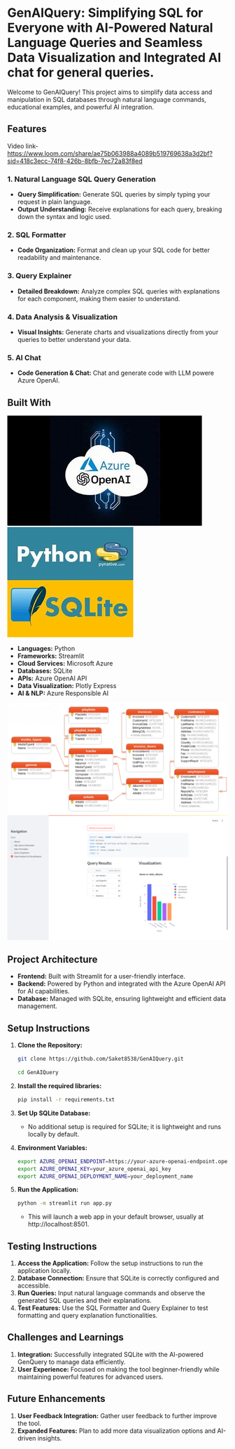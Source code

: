 
# GenAIQuery: Simplifying SQL for Everyone with AI-Powered Natural Language Queries and Seamless Data Visualization and Integrated AI chat for general queries.

Welcome to GenAIQuery! This project aims to simplify data access and manipulation in SQL databases through natural language commands, educational examples, and powerful AI integration.


## Features
Video link-https://www.loom.com/share/ae75b063988a4089b519769638a3d2bf?sid=418c3ecc-74f8-426b-8bfb-7ec72a83f8ed
### 1. Natural Language SQL Query Generation
- **Query Simplification:** Generate SQL queries by simply typing your request in plain language.
- **Output Understanding:** Receive explanations for each query, breaking down the syntax and logic used.

### 2. SQL Formatter
- **Code Organization:** Format and clean up your SQL code for better readability and maintenance.

### 3. Query Explainer
- **Detailed Breakdown:** Analyze complex SQL queries with explanations for each component, making them easier to understand.

### 4. Data Analysis & Visualization
- **Visual Insights:** Generate charts and visualizations directly from your queries to better understand your data.

### 5. AI Chat
- **Code Generation & Chat:** Chat and generate code with LLM powere Azure OpenAI.


## Built With
![tools](https://github.com/Saket8538/GenAIQuery/blob/main/Media/azureopenai.jpeg)
![python,sqllite](https://github.com/Saket8538/GenAIQuery/blob/main/Media/sqllite%2Cpython.jpeg)
- **Languages:** Python
- **Frameworks:** Streamlit
- **Cloud Services:** Microsoft Azure
- **Databases:** SQLite
- **APIs:** Azure OpenAI API
- **Data Visualization:** Plotly Express
- **AI & NLP:** Azure Responsible AI

![dbschema](https://github.com/Saket8538/GenAIQuery/blob/main/Media/ER-diagram.png)
![visualisation](https://github.com/Saket8538/GenAIQuery/blob/main/Media/Data%20Analysis%20%26%20Visualization.png)

## Project Architecture

- **Frontend:** Built with Streamlit for a user-friendly interface.
- **Backend:** Powered by Python and integrated with the Azure OpenAI API for AI capabilities.
- **Database:** Managed with SQLite, ensuring lightweight and efficient data management.

## Setup Instructions

1. **Clone the Repository:**
    ```bash
    git clone https://github.com/Saket8538/GenAIQuery.git
    ```
    ```bash
    cd GenAIQuery
    ```

2. **Install the required libraries:**
    ```bash
    pip install -r requirements.txt
    ```

3. **Set Up SQLite Database:**
    - No additional setup is required for SQLite; it is lightweight and runs locally by default.

4. **Environment Variables:**
    ```bash
    export AZURE_OPENAI_ENDPOINT=https://your-azure-openai-endpoint.openai.azure.com/
    export AZURE_OPENAI_KEY=your_azure_openai_api_key
    export AZURE_OPENAI_DEPLOYMENT_NAME=your_deployment_name
    ```

5. **Run the Application:**
    ```bash
    python -m streamlit run app.py
    ```
    - This will launch a web app in your default browser, usually at http://localhost:8501.

## Testing Instructions

1. **Access the Application:** Follow the setup instructions to run the application locally.
2. **Database Connection:** Ensure that SQLite is correctly configured and accessible.
3. **Run Queries:** Input natural language commands and observe the generated SQL queries and their explanations.
4. **Test Features:** Use the SQL Formatter and Query Explainer to test formatting and query explanation functionalities.

## Challenges and Learnings

1. **Integration:** Successfully integrated SQLite with the AI-powered GenQuery to manage data efficiently.
2. **User Experience:** Focused on making the tool beginner-friendly while maintaining powerful features for advanced users.

## Future Enhancements

1. **User Feedback Integration:** Gather user feedback to further improve the tool.
2. **Expanded Features:** Plan to add more data visualization options and AI-driven insights.
